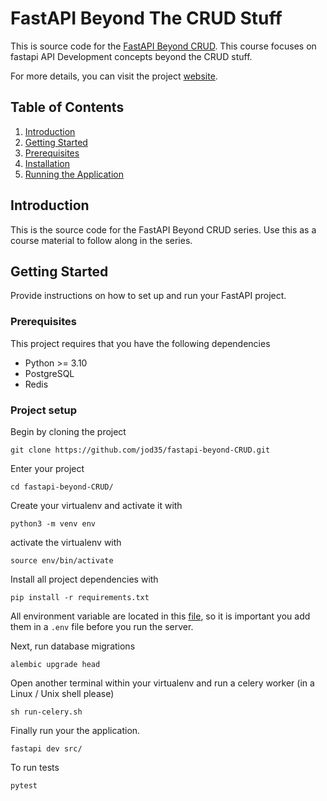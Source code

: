 # FastAPI Beyond The CRUD Stuff
This is source code for the [FastAPI Beyond CRUD](https://youtube.com/playlist?list=PLEt8Tae2spYnHy378vMlPH--87cfeh33P&si=rl-08ktaRjcm2aIQ). This course focuses on fastapi API Development concepts beyond the CRUD stuff.

For more details, you can visit the project [website](https://jod35jon.github.io/fastapi-website/site/).

## Table of Contents

1. [Introduction](#introduction)
2. [Getting Started](#getting-started)
3. [Prerequisites](#prerequisites)
4. [Installation](#installation)
5. [Running the Application](#running-the-application)



## Introduction
This is the source code for the FastAPI Beyond CRUD series. Use this as a course material to follow along in the series.

## Getting Started
Provide instructions on how to set up and run your FastAPI project.

### Prerequisites
This project requires that you have the following dependencies

- Python >= 3.10
- PostgreSQL
- Redis


### Project setup
Begin by cloning the project
```console
git clone https://github.com/jod35/fastapi-beyond-CRUD.git
```
Enter your project
```console
cd fastapi-beyond-CRUD/
```

Create your virtualenv and activate it with
```
python3 -m venv env 
```
activate the virtualenv with
```
source env/bin/activate
```
Install all project dependencies with

```console
pip install -r requirements.txt
```

All environment variable are located in this [file](./.env.example
), so it is important you add them in a `.env` file before you run the server.


Next, run database migrations
```
alembic upgrade head
```

Open another terminal within your virtualenv and run a celery worker (in a Linux / Unix shell please)  
```console
sh run-celery.sh
```

Finally run your the application.

```
fastapi dev src/
```

To run tests
```
pytest
```

